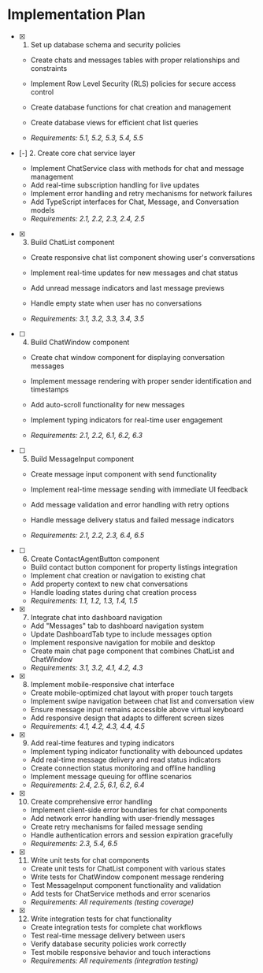 # Implementation Plan

- [x] 1. Set up database schema and security policies




  - Create chats and messages tables with proper relationships and constraints
  - Implement Row Level Security (RLS) policies for secure access control
  - Create database functions for chat creation and management



  - Create database views for efficient chat list queries
  - _Requirements: 5.1, 5.2, 5.3, 5.4, 5.5_

- [-] 2. Create core chat service layer

  - Implement ChatService class with methods for chat and message management
  - Add real-time subscription handling for live updates
  - Implement error handling and retry mechanisms for network failures
  - Add TypeScript interfaces for Chat, Message, and Conversation models
  - _Requirements: 2.1, 2.2, 2.3, 2.4, 2.5_

- [x] 3. Build ChatList component



  - Create responsive chat list component showing user's conversations
  - Implement real-time updates for new messages and chat status
  - Add unread message indicators and last message previews
  - Handle empty state when user has no conversations



  - _Requirements: 3.1, 3.2, 3.3, 3.4, 3.5_

- [ ] 4. Build ChatWindow component
  - Create chat window component for displaying conversation messages



  - Implement message rendering with proper sender identification and timestamps
  - Add auto-scroll functionality for new messages
  - Implement typing indicators for real-time user engagement
  - _Requirements: 2.1, 2.2, 6.1, 6.2, 6.3_



- [ ] 5. Build MessageInput component
  - Create message input component with send functionality
  - Implement real-time message sending with immediate UI feedback
  - Add message validation and error handling with retry options

  - Handle message delivery status and failed message indicators
  - _Requirements: 2.1, 2.2, 2.3, 6.4, 6.5_

- [ ] 6. Create ContactAgentButton component
  - Build contact button component for property listings integration
  - Implement chat creation or navigation to existing chat
  - Add property context to new chat conversations
  - Handle loading states during chat creation process
  - _Requirements: 1.1, 1.2, 1.3, 1.4, 1.5_

- [x] 7. Integrate chat into dashboard navigation

  - Add "Messages" tab to dashboard navigation system
  - Update DashboardTab type to include messages option
  - Implement responsive navigation for mobile and desktop
  - Create main chat page component that combines ChatList and ChatWindow
  - _Requirements: 3.1, 3.2, 4.1, 4.2, 4.3_

- [x] 8. Implement mobile-responsive chat interface


  - Create mobile-optimized chat layout with proper touch targets
  - Implement swipe navigation between chat list and conversation view
  - Ensure message input remains accessible above virtual keyboard
  - Add responsive design that adapts to different screen sizes
  - _Requirements: 4.1, 4.2, 4.3, 4.4, 4.5_

- [x] 9. Add real-time features and typing indicators


  - Implement typing indicator functionality with debounced updates
  - Add real-time message delivery and read status indicators
  - Create connection status monitoring and offline handling
  - Implement message queuing for offline scenarios
  - _Requirements: 2.4, 2.5, 6.1, 6.2, 6.4_

- [x] 10. Create comprehensive error handling


  - Implement client-side error boundaries for chat components
  - Add network error handling with user-friendly messages
  - Create retry mechanisms for failed message sending
  - Handle authentication errors and session expiration gracefully
  - _Requirements: 2.3, 5.4, 6.5_

- [x] 11. Write unit tests for chat components

  - Create unit tests for ChatList component with various states
  - Write tests for ChatWindow component message rendering
  - Test MessageInput component functionality and validation
  - Add tests for ChatService methods and error scenarios
  - _Requirements: All requirements (testing coverage)_

- [x] 12. Write integration tests for chat functionality


  - Create integration tests for complete chat workflows
  - Test real-time message delivery between users
  - Verify database security policies work correctly
  - Test mobile responsive behavior and touch interactions
  - _Requirements: All requirements (integration testing)_